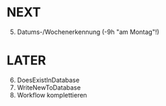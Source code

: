 # NEXT
5) Datums-/Wochenerkennung (-9h "am Montag"!)

# LATER
6) DoesExistInDatabase
7) WriteNewToDatabase
8) Workflow komplettieren